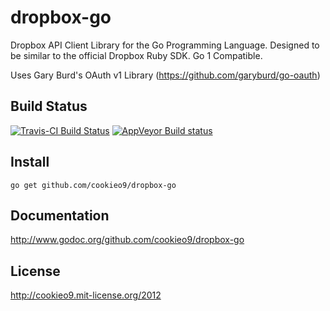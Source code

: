 dropbox-go
==========

Dropbox API Client Library for the Go Programming Language.
Designed to be similar to the official Dropbox Ruby SDK.
Go 1 Compatible.

Uses Gary Burd's OAuth v1 Library (https://github.com/garyburd/go-oauth)

Build Status
------------

[![Travis-CI Build Status](https://travis-ci.org/cookieo9/dropbox-go.png?branch=master)](https://travis-ci.org/cookieo9/dropbox-go)
[![AppVeyor Build status](https://ci.appveyor.com/api/projects/status/hq4a9b2oe9dfjrcv)](https://ci.appveyor.com/project/cookieo9/dropbox-go)

Install
-------

    go get github.com/cookieo9/dropbox-go

Documentation
-------------

   http://www.godoc.org/github.com/cookieo9/dropbox-go

License
-------
http://cookieo9.mit-license.org/2012
